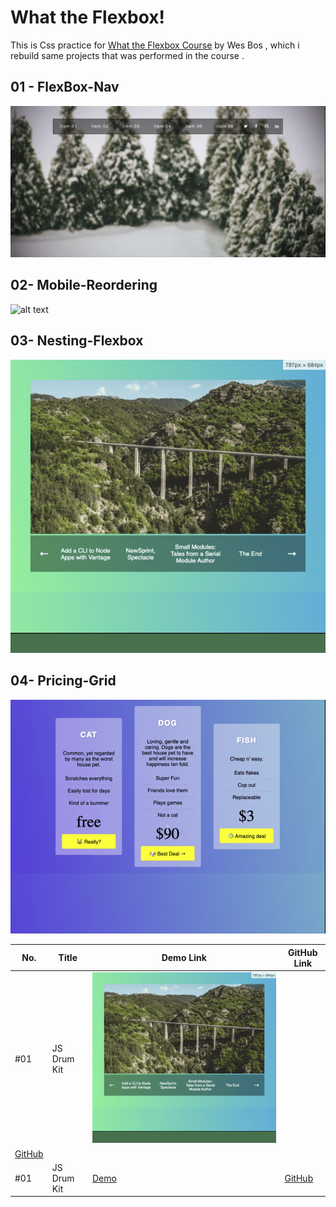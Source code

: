 # What the Flexbox!

This is Css practice for [What the Flexbox Course](http://flexbox.io/) by Wes Bos , which i rebuild same projects that was performed in the course .

## 01 - FlexBox-Nav

![alt text](./01-Flexbox-Nav/screen01.gif)

## 02- Mobile-Reordering

![alt text](./02-Mobile-Reordering/screen02.gif)

## 03- Nesting-Flexbox

![alt text](./03-Nesting-Flexbox/screen03.gif)

## 04- Pricing-Grid

![alt text](./04-Pricing-Grid/screen04.gif)

| No.        | Title       | Demo Link                                      | GitHub Link |
| ---------- | ----------- | ---------------------------------------------- | ----------- |
| #01        | JS Drum Kit | ![alt text](./03-Nesting-Flexbox/screen03.gif) |
| [GitHub]() |
| #01        | JS Drum Kit | [Demo]()                                       | [GitHub]()  |
